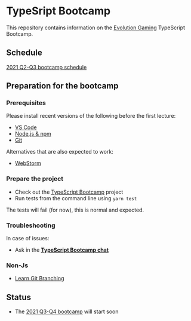 # TypeSript Bootcamp

This repository contains information on the [Evolution Gaming](https://eng.evolutiongaming.com/) TypeScript Bootcamp.

## Schedule

[2021 Q2-Q3 bootcamp schedule](Schedule.md)

## Preparation for the bootcamp

### Prerequisites

Please install recent versions of the following before the first lecture:
- [VS Code](https://code.visualstudio.com/)
- [Node.js & npm](https://nodejs.org/en/)
- [Git](https://git-scm.com/downloads)

Alternatives that are also expected to work:
- [WebStorm](https://www.jetbrains.com/webstorm/download/)

### Prepare the project

- Check out the [TypeScript Bootcamp](https://github.com/evolution-gaming/typescript-bootcamp) project
- Run tests from the command line using `yarn test`

The tests will fail (for now), this is normal and expected.

### Troubleshooting

In case of issues:
- Ask in the **[TypeScript Bootcamp chat](https://gitter.im/evolution-ts-bootcamp/community)**

### Non-Js

- [Learn Git Branching](https://learngitbranching.js.org/)

## Status

* The [2021 Q3-Q4 bootcamp](Schedule.md) will start soon

